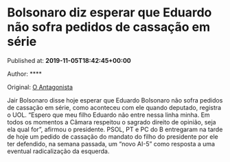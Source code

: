 
# Bolsonaro diz esperar que Eduardo não sofra pedidos de cassação em série

Published at: **2019-11-05T18:42:45+00:00**

Author: ****

Original: [O Antagonista](https://www.oantagonista.com/brasil/bolsonaro-diz-esperar-que-eduardo-nao-sofra-pedidos-de-cassacao-em-serie/)

Jair Bolsonaro disse hoje esperar que Eduardo Bolsonaro não sofra pedidos de cassação em série, como aconteceu com ele quando deputado, registra o UOL.
“Espero que meu filho Eduardo não entre nessa linha minha. Em todos os momentos a Câmara respeitou o sagrado direito de opinião, seja ela qual for”, afirmou o presidente.
PSOL, PT e PC do B entregaram na tarde de hoje um pedido de cassação do mandato do filho do presidente por ele ter defendido, na semana passada, um “novo AI-5” como resposta a uma eventual radicalização da esquerda.
